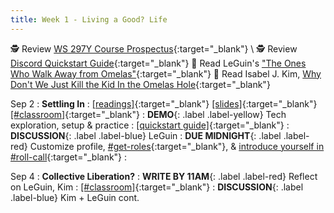 ```yaml
---
title: Week 1 - Living a Good? Life
---
```


🕵️ Review [WS 297Y Course Prospectus](/syllabus.md){:target="_blank"} \\
🕵️ Review [Discord Quickstart Guide](/discord.md){:target="_blank"}
📘 Read LeGuin's ["The Ones Who Walk Away from Omelas"](https://dn721901.ca.archive.org/0/items/the-ones-who-walk-away-from-omelas-ursula-k-leguin/The%20Ones%20Who%20Walk%20Away%20from%20Omelas%20-%20Ursula%20K%20LeGuin.pdf){:target="_blank"}
📘 Read Isabel J. Kim, [Why Don't We Just Kill the Kid In the Omelas Hole](https://clarkesworldmagazine.com/kim_02_24/){:target="_blank"}

Sep 2
: **Settling In**
  : [[readings]](#){:target="_blank"} [[slides]](#){:target="_blank"} [[#classroom]](#){:target="_blank"}
: **DEMO**{: .label .label-yellow} Tech exploration, setup & practice
  : [[quickstart guide]](/discord.md){:target="_blank"}
: **DISCUSSION**{: .label .label-blue} LeGuin
: **DUE MIDNIGHT**{: .label .label-red} Customize profile, [#get-roles](#){:target="_blank"}, & [introduce yourself in #roll-call](#){:target="_blank"}
  : &nbsp;

Sep 4
: **Collective Liberation?**
: **WRITE BY 11AM**{: .label .label-red} Reflect on LeGuin, Kim
  : [[#classroom]](#){:target="_blank"}
: **DISCUSSION**{: .label .label-blue} Kim + LeGuin cont.
